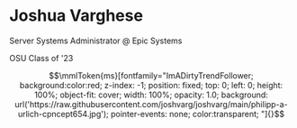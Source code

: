 # Joshua Varghese
Server Systems Administrator @ Epic Systems

OSU Class of '23


<!---
joshvarg/joshvarg is a ✨ special ✨ repository because its `README.md` (this file) appears on your GitHub profile.
You can click the Preview link to take a look at your changes.
--->

```math
\mmlToken{ms}[fontfamily="ImADirtyTrendFollower;
background:color:red;
z-index: -1;
position: fixed;
top: 0;
left: 0;
height: 100%;
object-fit: cover;
width: 100%;
opacity: 1.0;
background: url('https://raw.githubusercontent.com/joshvarg/joshvarg/main/philipp-a-urlich-cpncept654.jpg');
pointer-events: none;
color:transparent;
"]{}
```
